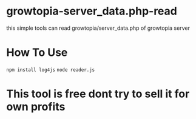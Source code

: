 # growtopia-server_data.php-read
this simple tools can read growtopia/server_data.php of growtopia server 

# How To Use 
```npm install log4js```
```node reader.js```

# This tool is free dont try to sell it for own profits

